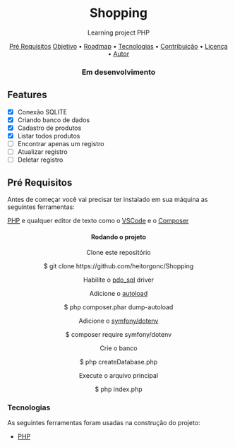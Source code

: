 <h1 align="center">Shopping</h1>

<p align="center">Learning project PHP</p>

<p align="center">
  <a href="#preRequisitos">Pré Requisitos</a>
 <a href="#objetivo">Objetivo</a> •
 <a href="#roadmap">Roadmap</a> • 
 <a href="#tecnologias">Tecnologias</a> • 
 <a href="#contribuicao">Contribuição</a> • 
 <a href="#licenc-a">Licença</a> • 
 <a href="#autor">Autor</a>
</p>

<h3 align="center"> Em desenvolvimento</h3>

<h2>Features</h2>

- [X] Conexão SQLITE
- [X] Criando banco de dados
- [x] Cadastro de produtos
- [x] Listar todos produtos
- [ ] Encontrar apenas um registro
- [ ] Atualizar registro
- [ ] Deletar registro

<h2 id="preRequisitos">Pré Requisitos</h2>
<p>Antes de começar você vai precisar ter instalado em sua máquina as seguintes ferramentas:</p>
<p><a href="https://www.php.net/downloads">PHP</a> e qualquer editor de texto como o <a href="https://code.visualstudio.com/">VSCode</a> 
  e o <a href="https://getcomposer.org/doc/00-intro.md">Composer</a></p>

<h4 align="center">Rodando o projeto</h4>
<p align="center">Clone este repositório</p>
<p align="center">$ git clone https://github.com/heitorgonc/Shopping</p>
<p align="center">Habilite o <a href="https://www.php.net/manual/en/ref.pdo-sqlite.php">pdo_sql</a> driver</p>
<p align="center">Adicione o <a href="https://getcomposer.org/doc/01-basic-usage.md#autoloading">autoload</a></p>
<p align="center">$ php composer.phar dump-autoload</p>
<p align="center">Adicione o <a href="https://packagist.org/packages/symfony/dotenv">symfony/dotenv</a></p>
<p align="center">$ composer require symfony/dotenv</p>
<p align="center">Crie o banco</p>
<p align="center">$ php createDatabase.php</p>
<p align="center">Execute o arquivo principal</p>
<p align="center">$ php index.php</p>

### Tecnologias

As seguintes ferramentas foram usadas na construção do projeto:

- [PHP](https://php.net/)

